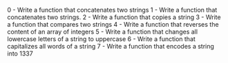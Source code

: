0 - Write a function that concatenates two strings
1 - Write a function that concatenates two strings.
2 - Write a function that copies a string
3 - Write a function that compares two strings
4 - Write a function that reverses the content of an array of integers
5 - Write a function that changes all lowercase letters of a string to uppercase
6 - Write a function that capitalizes all words of a string
7 - Write a function that encodes a string into 1337
